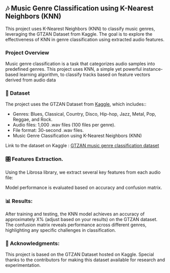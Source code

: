 ## 🎶 **Music Genre Classification using K-Nearest Neighbors (KNN)**
This project uses K-Nearest Neighbors (KNN) to classify music genres, leveraging the GTZAN Dataset from Kaggle. The goal is to explore the effectiveness of KNN in genre classification using extracted audio features.

### Project Overview
Music genre classification is a task that categorizes audio samples into predefined genres. This project uses KNN, a simple yet powerful instance-based learning algorithm, to classify tracks based on feature vectors derived from audio data

### 📁 Dataset

The project uses the GTZAN Dataset from [Kaggle](https://kaggle.com), which includes::

+ Genres: Blues, Classical, Country, Disco, Hip-hop, Jazz, Metal, Pop, Reggae, and Rock.
+ Audio files: 1,000 .wav files (100 files per genre).
+ File format: 30-second .wav files.
+ Music Genre Classification using K-Nearest Neighbors (KNN)

Link to the dataset on Kaggle : [GTZAN music genre classification dataset](https://www.kaggle.com/datasets/andradaolteanu/gtzan-dataset-music-genre-classification)

### 🎛️ Features Extraction.
Using the Librosa library, we extract several key features from each audio file:

Model performance is evaluated based on accuracy and confusion matrix.

### 📊 Results:
After training and testing, the KNN model achieves an accuracy of approximately X% (adjust based on your results) on the GTZAN dataset. The confusion matrix reveals performance across different genres, highlighting any specific challenges in classification.

### 🤝 Acknowledgments:
This project is based on the GTZAN Dataset hosted on Kaggle. Special thanks to the contributors for making this dataset available for research and experimentation.


